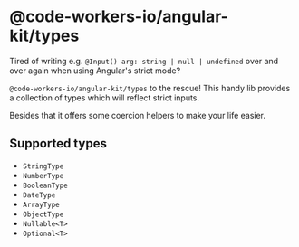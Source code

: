 # @code-workers-io/angular-kit/types

Tired of writing e.g. `@Input() arg: string | null | undefined` over and over again when using Angular's strict mode?

`@code-workers-io/angular-kit/types` to the rescue! This handy lib provides a collection of types which will reflect strict inputs.

Besides that it offers some coercion helpers to make your life easier.

## Supported types

- `StringType`
- `NumberType`
- `BooleanType`
- `DateType`
- `ArrayType`
- `ObjectType`
- `Nullable<T>`
- `Optional<T>`
